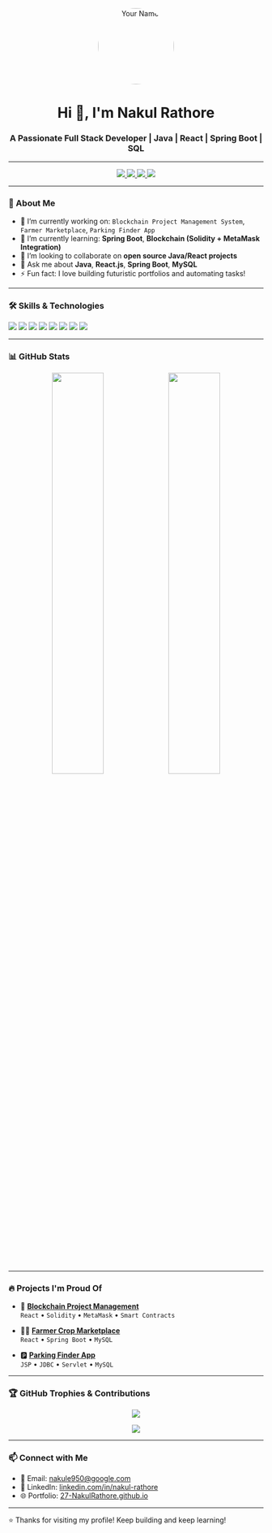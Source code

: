 <!-- Profile Header -->
<p align="center">
  <img src="https://avatars.githubusercontent.com/u/177323305?v=4" width="150" style="border-radius:50%;" alt="Your Name"/>
</p>

<h1 align="center">Hi 👋, I'm Nakul Rathore</h1>
<h3 align="center">A Passionate Full Stack Developer | Java | React | Spring Boot | SQL</h3>

---

<!-- Badges and Links -->
<p align="center">
  <a href="https://github.com/27-NakulRathore">
    <img src="https://img.shields.io/github/followers/27-NakulRathore?label=Follow&style=social" />
  </a>
  <a href="https://www.linkedin.com/in/nakul-rathore-86699b295/">
    <img src="https://img.shields.io/badge/LinkedIn-blue?logo=linkedin&logoColor=white&style=for-the-badge" />
  </a>
  <a href="https://27-NakulRathore.github.io/">
    <img src="https://img.shields.io/badge/Portfolio-Visit-green?style=for-the-badge" />
  </a>
  <a href="mailto:nakulr950@google.com">
    <img src="https://img.shields.io/badge/Email-Mail Me-red?style=for-the-badge" />
  </a>
</p>

---

<!-- About Me -->
### 🧠 About Me

- 🔭 I’m currently working on: `Blockchain Project Management System`, `Farmer Marketplace`, `Parking Finder App`
- 🌱 I’m currently learning: **Spring Boot**, **Blockchain (Solidity + MetaMask Integration)**
- 👯 I’m looking to collaborate on **open source Java/React projects**
- 💬 Ask me about **Java**, **React.js**, **Spring Boot**, **MySQL**
- ⚡ Fun fact: I love building futuristic portfolios and automating tasks!

---

<!-- Skills -->
### 🛠️ Skills & Technologies

<p>
  <img src="https://img.shields.io/badge/Java-ED8B00?style=for-the-badge&logo=java&logoColor=white"/>
  <img src="https://img.shields.io/badge/SpringBoot-6DB33F?style=for-the-badge&logo=spring&logoColor=white"/>
  <img src="https://img.shields.io/badge/React-61DAFB?style=for-the-badge&logo=react&logoColor=black"/>
  <img src="https://img.shields.io/badge/MySQL-4479A1?style=for-the-badge&logo=mysql&logoColor=white"/>
  <img src="https://img.shields.io/badge/JavaScript-F7DF1E?style=for-the-badge&logo=javascript&logoColor=black"/>
  <img src="https://img.shields.io/badge/HTML5-E34F26?style=for-the-badge&logo=html5&logoColor=white"/>
  <img src="https://img.shields.io/badge/CSS3-1572B6?style=for-the-badge&logo=css3&logoColor=white"/>
  <img src="https://img.shields.io/badge/Git-F05032?style=for-the-badge&logo=git&logoColor=white"/>
</p>

---

<!-- GitHub Stats -->
### 📊 GitHub Stats

<p align="center">
  <img src="https://github-readme-stats.vercel.app/api?username=27-NakulRathore&show_icons=true&theme=radical" width="45%" />
  <img src="https://github-readme-streak-stats.herokuapp.com?user=27-NakulRathore&theme=radical" width="45%" />
</p>

---

<!-- Projects -->
### 🔥 Projects I'm Proud Of

- 🚀 **[Blockchain Project Management](https://github.com/27-NakulRathore/JobAssigner-Blockchain.git)**  
  `React` • `Solidity` • `MetaMask` • `Smart Contracts`

- 🧑‍🌾 **[Farmer Crop Marketplace](https://github.com/sharmmohit/Online_farmer_Crop_Marketplace)**  
  `React` • `Spring Boot` • `MySQL`

- 🅿️ **[Parking Finder App](https://github.com/your-repo-link)**  
  `JSP` • `JDBC` • `Servlet` • `MySQL`

---

<!-- Trophies & Contribution -->
### 🏆 GitHub Trophies & Contributions

<p align="center">
  <img src="https://github-profile-trophy.vercel.app/?username=27-NakulRathore&theme=gruvbox" />
</p>

<p align="center">
  <img src="https://activity-graph.herokuapp.com/graph?username=27-NakulRathore&theme=rogue" />
</p>

---

<!-- Footer -->
### 📫 Connect with Me

- 📧 Email: nakule950@google.com  
- 💼 LinkedIn: [linkedin.com/in/nakul-rathore](https://www.linkedin.com/in/nakul-rathore-86699b295)  
- 🌐 Portfolio: [27-NakulRathore.github.io](https://27-NakulRathore.github.io/)

---

⭐️ Thanks for visiting my profile! Keep building and keep learning!
